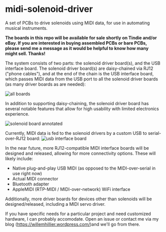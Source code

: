 # midi-solenoid-driver
A set of PCBs to drive solenoids using MIDI data, for use in automating musical instruments.

**The boards in this repo will be available for sale shortly on Tindie and/or eBay. If you are interested in buying assembled PCBs or bare PCBs, please send me a message as it would be helpful to know how many might sell. Thanks!**

The system consists of two parts: the solenoid driver board(s), and the USB interface board. The solenoid driver board(s) are daisy-chained via RJ12 ("phone cables"), and at the end of the chain is the USB interface board, which passes MIDI data from the USB port to all the solenoid driver boards (as many driver boards as are needed):

![all boards](https://github.com/willemcvu/midi-solenoid-driver/blob/master/hardware/multiple-boards.PNG)

In addition to supporting daisy-chaining, the solenoid driver board has several notable features that allow for high usability with limited electronics experience.

![solenoid board annotated](https://github.com/willemcvu/midi-solenoid-driver/blob/master/hardware/midi-solenoid-driver/front.JPG)


Currently, MIDI data is fed to the solenoid drivers by a custom USB to serial-over-RJ12 board:
![usb interface board](https://github.com/willemcvu/midi-solenoid-driver/tree/master/hardware/usb-serial-interface/front.JPG)

In the near future, more RJ12-compatible MIDI interface boards will be designed and released, allowing for more connectivity options. These will likely include:
 - Native plug-and-play USB MIDI (as opposed to the MIDI-over-serial in use right now)
 - Actual MIDI connector
 - Bluetooth adapter
 - AppleMIDI (RTP-MIDI / MIDI-over-network) WiFi interface

Additionally, more driver boards for devices other than solenoids will be designed/released, including a MIDI servo driver.

If you have specific needs for a particular project and need customized hardware, I can probably accomodate. Open an issue or contact me via my blog (https://willemhillier.wordpress.com/)and we'll go from there.
